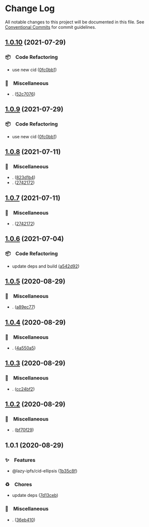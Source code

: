 # Change Log

All notable changes to this project will be documented in this file.
See [Conventional Commits](https://conventionalcommits.org) for commit guidelines.

## [1.0.10](https://github.com/bluelovers/ws-ipfs/compare/@lazy-ipfs/cid-ellipsis@1.0.8...@lazy-ipfs/cid-ellipsis@1.0.10) (2021-07-29)


### 📦　Code Refactoring

* use new cid ([0fc0bb1](https://github.com/bluelovers/ws-ipfs/commit/0fc0bb14e09b80adcea3d059dd3edc7aaca71a6c))


### 🔖　Miscellaneous

* . ([52c7076](https://github.com/bluelovers/ws-ipfs/commit/52c70765e0e1ca76e00e16cbcc289da34ee7db2a))





## [1.0.9](https://github.com/bluelovers/ws-ipfs/compare/@lazy-ipfs/cid-ellipsis@1.0.8...@lazy-ipfs/cid-ellipsis@1.0.9) (2021-07-29)


### 📦　Code Refactoring

* use new cid ([0fc0bb1](https://github.com/bluelovers/ws-ipfs/commit/0fc0bb14e09b80adcea3d059dd3edc7aaca71a6c))





## [1.0.8](https://github.com/bluelovers/ws-ipfs/compare/@lazy-ipfs/cid-ellipsis@1.0.6...@lazy-ipfs/cid-ellipsis@1.0.8) (2021-07-11)


### 🔖　Miscellaneous

* . ([823d1b4](https://github.com/bluelovers/ws-ipfs/commit/823d1b4add2fb35bc228e738708fad903ea29df1))
* . ([2742172](https://github.com/bluelovers/ws-ipfs/commit/2742172440928000c1c6aa873c933a5744c49f69))





## [1.0.7](https://github.com/bluelovers/ws-ipfs/compare/@lazy-ipfs/cid-ellipsis@1.0.6...@lazy-ipfs/cid-ellipsis@1.0.7) (2021-07-11)


### 🔖　Miscellaneous

* . ([2742172](https://github.com/bluelovers/ws-ipfs/commit/2742172440928000c1c6aa873c933a5744c49f69))





## [1.0.6](https://github.com/bluelovers/ws-ipfs/compare/@lazy-ipfs/cid-ellipsis@1.0.5...@lazy-ipfs/cid-ellipsis@1.0.6) (2021-07-04)


### 📦　Code Refactoring

* update deps and build ([a542d92](https://github.com/bluelovers/ws-ipfs/commit/a542d92420faef55f6879fedc07d563f21db03a7))





## [1.0.5](https://github.com/bluelovers/ws-ipfs/compare/@lazy-ipfs/cid-ellipsis@1.0.4...@lazy-ipfs/cid-ellipsis@1.0.5) (2020-08-29)


### 🔖　Miscellaneous

* . ([a89ec77](https://github.com/bluelovers/ws-ipfs/commit/a89ec77c79a26768acfede82c769a6a792eee25b))





## [1.0.4](https://github.com/bluelovers/ws-ipfs/compare/@lazy-ipfs/cid-ellipsis@1.0.3...@lazy-ipfs/cid-ellipsis@1.0.4) (2020-08-29)


### 🔖　Miscellaneous

* . ([4a550a5](https://github.com/bluelovers/ws-ipfs/commit/4a550a55ccd04d245d5935914d091a879986a8f2))





## [1.0.3](https://github.com/bluelovers/ws-ipfs/compare/@lazy-ipfs/cid-ellipsis@1.0.2...@lazy-ipfs/cid-ellipsis@1.0.3) (2020-08-29)


### 🔖　Miscellaneous

* . ([cc24bf2](https://github.com/bluelovers/ws-ipfs/commit/cc24bf22e5f25f217df7c54b8671a476e5da575d))





## [1.0.2](https://github.com/bluelovers/ws-ipfs/compare/@lazy-ipfs/cid-ellipsis@1.0.1...@lazy-ipfs/cid-ellipsis@1.0.2) (2020-08-29)


### 🔖　Miscellaneous

* . ([bf70f29](https://github.com/bluelovers/ws-ipfs/commit/bf70f298426c11645d5343255656fa72e0cae844))





## 1.0.1 (2020-08-29)


### ✨　Features

* @lazy-ipfs/cid-ellipsis ([1b35c8f](https://github.com/bluelovers/ws-ipfs/commit/1b35c8fb96070d9b445fcaf63e4616550160a713))


### ♻️　Chores

* update deps ([7d13ceb](https://github.com/bluelovers/ws-ipfs/commit/7d13cebfde55dff62632755bfbec0af492495dc7))


### 🔖　Miscellaneous

* . ([36eb410](https://github.com/bluelovers/ws-ipfs/commit/36eb410a3a0838c58ea0ecaaa650e1ba83ab560b))
